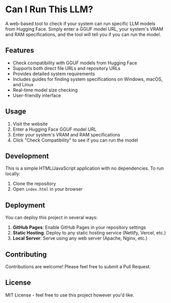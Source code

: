 # Can I Run This LLM?

A web-based tool to check if your system can run specific LLM models from Hugging Face. Simply enter a GGUF model URL, your system's VRAM and RAM specifications, and the tool will tell you if you can run the model.

## Features

- Check compatibility with GGUF models from Hugging Face
- Supports both direct file URLs and repository URLs
- Provides detailed system requirements
- Includes guides for finding system specifications on Windows, macOS, and Linux
- Real-time model size checking
- User-friendly interface

## Usage

1. Visit the website
2. Enter a Hugging Face GGUF model URL
3. Enter your system's VRAM and RAM specifications
4. Click "Check Compatibility" to see if you can run the model

## Development

This is a simple HTML/JavaScript application with no dependencies. To run locally:

1. Clone the repository
2. Open `index.html` in your browser

## Deployment

You can deploy this project in several ways:

1. **GitHub Pages**: Enable GitHub Pages in your repository settings
2. **Static Hosting**: Deploy to any static hosting service (Netlify, Vercel, etc.)
3. **Local Server**: Serve using any web server (Apache, Nginx, etc.)

## Contributing

Contributions are welcome! Please feel free to submit a Pull Request.

## License

MIT License - feel free to use this project however you'd like. 